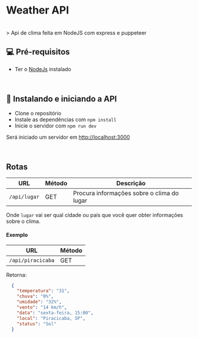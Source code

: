 # Weather API

<br>
> Api de clima feita em NodeJS com express e puppeteer

<br>

## 💻 Pré-requisitos

* Ter o [NodeJs](https://nodejs.org/) instalado

<br>

## 🚀 Instalando e iniciando a API

- Clone o repositório
- Instale as dependências com `npm install`
- Inicie o servidor com `npm run dev`

Será iniciado um servidor em <http://localhost:3000>

<br>

## Rotas

| URL | Método | Descrição |
| -------- | ------------- | --------- |
| `/api/lugar` | GET | Procura informações sobre o clima do lugar

Onde `lugar` vai ser qual cidade ou país que você quer obter informações sobre o clima.

#### Exemplo

| URL | Método |
| -------- | ------------- |
| `/api/piracicaba` | GET 

Retorna:

```json
  {
    "temperatura": "31",
    "chuva": "0%",
    "umidade": "32%",
    "vento": "14 km/h",
    "data": "sexta-feira, 15:00",
    "local": "Piracicaba, SP",
    "status": "Sol"
  }
```
